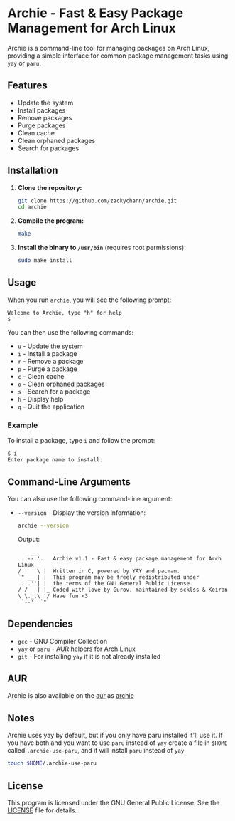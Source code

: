 # Archie - Fast & Easy Package Management for Arch Linux

Archie is a command-line tool for managing packages on Arch Linux, providing a simple interface for common package management tasks using `yay` or `paru`.

## Features

- Update the system
- Install packages
- Remove packages
- Purge packages
- Clean cache
- Clean orphaned packages
- Search for packages

## Installation

1. **Clone the repository:**

    ```sh
    git clone https://github.com/zackychann/archie.git
    cd archie
    ```

2. **Compile the program:**

    ```sh
    make
    ```

3. **Install the binary to `/usr/bin`** (requires root permissions):

    ```sh
    sudo make install
    ```

## Usage

When you run `archie`, you will see the following prompt:
```
Welcome to Archie, type "h" for help
$
```

You can then use the following commands:

- `u` - Update the system
- `i` - Install a package
- `r` - Remove a package
- `p` - Purge a package
- `c` - Clean cache
- `o` - Clean orphaned packages
- `s` - Search for a package
- `h` - Display help
- `q` - Quit the application

### Example

To install a package, type `i` and follow the prompt:

 ```
 $ i
 Enter package name to install:
 ```

## Command-Line Arguments

You can also use the following command-line argument:

- `--version` - Display the version information:

    ```sh
    archie --version
    ```

    Output:

    ```
        __     
     .:--.'.   Archie v1.1 - Fast & easy package management for Arch Linux
    / |   \ |  Written in C, powered by YAY and pacman.
    `" __ | |  This program may be freely redistributed under
     .'.''| |  the terms of the GNU General Public License.
    / /   | |_ Coded with love by Gurov, maintained by scklss & Keiran
    \ \._,\ '/ Have fun <3
     `--'  `" 
    ```

## Dependencies

- `gcc` - GNU Compiler Collection
- `yay` or `paru` - AUR helpers for Arch Linux
- `git` - For installing `yay` if it is not already installed

## AUR
Archie is also available on the [aur](https://aur.archlinux.org/) as [archie](https://aur.archlinux.org/packages/archie)

## Notes
Archie uses yay by default, but if you only have paru installed it'll use it. If you have both and you want to use `paru` instead of `yay` create a file in `$HOME` called `.archie-use-paru`, and it will install `paru` instead of `yay`
```sh
touch $HOME/.archie-use-paru
```

## License

This program is licensed under the GNU General Public License. See the [LICENSE](https://github.com/zackychann/archie/blob/main/LICENSE) file for details.
